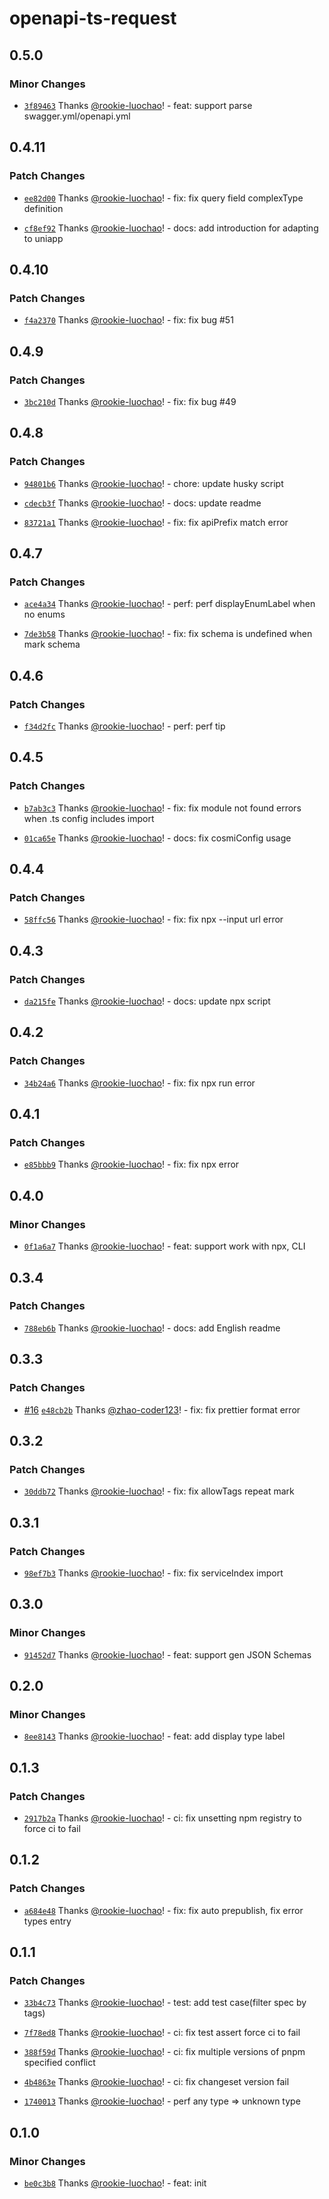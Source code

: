 # openapi-ts-request

## 0.5.0

### Minor Changes

- [`3f89463`](https://github.com/openapi-ui/openapi-ts-request/commit/3f89463ba83421e690454051d528a50825460932) Thanks [@rookie-luochao](https://github.com/rookie-luochao)! - feat: support parse swagger.yml/openapi.yml

## 0.4.11

### Patch Changes

- [`ee82d00`](https://github.com/openapi-ui/openapi-ts-request/commit/ee82d00aed28e1db3111edb29527c0833d999120) Thanks [@rookie-luochao](https://github.com/rookie-luochao)! - fix: fix query field complexType definition

- [`cf8ef92`](https://github.com/openapi-ui/openapi-ts-request/commit/cf8ef925bc5d6cd3c68694922d0c800bda4dcbea) Thanks [@rookie-luochao](https://github.com/rookie-luochao)! - docs: add introduction for adapting to uniapp

## 0.4.10

### Patch Changes

- [`f4a2370`](https://github.com/openapi-ui/openapi-ts-request/commit/f4a2370ce3e9e09c723c2b8938acaff87ce8ac79) Thanks [@rookie-luochao](https://github.com/rookie-luochao)! - fix: fix bug #51

## 0.4.9

### Patch Changes

- [`3bc210d`](https://github.com/openapi-ui/openapi-ts-request/commit/3bc210d2154b0e597343a86f1e47f965d8312920) Thanks [@rookie-luochao](https://github.com/rookie-luochao)! - fix: fix bug #49

## 0.4.8

### Patch Changes

- [`94801b6`](https://github.com/openapi-ui/openapi-ts-request/commit/94801b68ca3048bd505b1b44cac8ba35c0d13d66) Thanks [@rookie-luochao](https://github.com/rookie-luochao)! - chore: update husky script

- [`cdecb3f`](https://github.com/openapi-ui/openapi-ts-request/commit/cdecb3f48de524a5dd4c3e34ba5f23021aa0646c) Thanks [@rookie-luochao](https://github.com/rookie-luochao)! - docs: update readme

- [`83721a1`](https://github.com/openapi-ui/openapi-ts-request/commit/83721a13c860c0b19f310e4dbe717c2d03347127) Thanks [@rookie-luochao](https://github.com/rookie-luochao)! - fix: fix apiPrefix match error

## 0.4.7

### Patch Changes

- [`ace4a34`](https://github.com/openapi-ui/openapi-ts-request/commit/ace4a348d21fd9528b91e7d82efec10fab12af24) Thanks [@rookie-luochao](https://github.com/rookie-luochao)! - perf: perf displayEnumLabel when no enums

- [`7de3b58`](https://github.com/openapi-ui/openapi-ts-request/commit/7de3b583060b2baf16b52a27296b7dbc2568a138) Thanks [@rookie-luochao](https://github.com/rookie-luochao)! - fix: fix schema is undefined when mark schema

## 0.4.6

### Patch Changes

- [`f34d2fc`](https://github.com/openapi-ui/openapi-ts-request/commit/f34d2fc1430b26a7bd27d60ae84625e46acaefb5) Thanks [@rookie-luochao](https://github.com/rookie-luochao)! - perf: perf tip

## 0.4.5

### Patch Changes

- [`b7ab3c3`](https://github.com/openapi-ui/openapi-ts-request/commit/b7ab3c3fd98bf99133da60dc921522a00bfb766c) Thanks [@rookie-luochao](https://github.com/rookie-luochao)! - fix: fix module not found errors when .ts config includes import

- [`01ca65e`](https://github.com/openapi-ui/openapi-ts-request/commit/01ca65ed32bfeed12c3b28722b7e1db0904fefef) Thanks [@rookie-luochao](https://github.com/rookie-luochao)! - docs: fix cosmiConfig usage

## 0.4.4

### Patch Changes

- [`58ffc56`](https://github.com/openapi-ui/openapi-ts-request/commit/58ffc566418cbd8bb923bf8c85066a2d0857b08c) Thanks [@rookie-luochao](https://github.com/rookie-luochao)! - fix: fix npx --input url error

## 0.4.3

### Patch Changes

- [`da215fe`](https://github.com/openapi-ui/openapi-ts-request/commit/da215fe6339253f33047fd20a7c200d8a7b5cd7a) Thanks [@rookie-luochao](https://github.com/rookie-luochao)! - docs: update npx script

## 0.4.2

### Patch Changes

- [`34b24a6`](https://github.com/openapi-ui/openapi-ts-request/commit/34b24a6eaf94aaa8e952689a8497b872797bfdf3) Thanks [@rookie-luochao](https://github.com/rookie-luochao)! - fix: fix npx run error

## 0.4.1

### Patch Changes

- [`e85bbb9`](https://github.com/openapi-ui/openapi-ts-request/commit/e85bbb96200787ad14be08c8ebd9fc2390664d34) Thanks [@rookie-luochao](https://github.com/rookie-luochao)! - fix: fix npx error

## 0.4.0

### Minor Changes

- [`0f1a6a7`](https://github.com/openapi-ui/openapi-ts-request/commit/0f1a6a75b452102738364b32d808b0609d37b3a3) Thanks [@rookie-luochao](https://github.com/rookie-luochao)! - feat: support work with npx, CLI

## 0.3.4

### Patch Changes

- [`788eb6b`](https://github.com/openapi-ui/openapi-ts-request/commit/788eb6bea6335f35342b0051cbf420d739f0b9b7) Thanks [@rookie-luochao](https://github.com/rookie-luochao)! - docs: add English readme

## 0.3.3

### Patch Changes

- [#16](https://github.com/openapi-ui/openapi-ts-request/pull/16) [`e48cb2b`](https://github.com/openapi-ui/openapi-ts-request/commit/e48cb2b1a4550cefa71469d589491576e34069d6) Thanks [@zhao-coder123](https://github.com/zhao-coder123)! - fix: fix prettier format error

## 0.3.2

### Patch Changes

- [`30ddb72`](https://github.com/openapi-ui/openapi-ts-request/commit/30ddb728b5b4eeae363d70a55f23f22b98c71359) Thanks [@rookie-luochao](https://github.com/rookie-luochao)! - fix: fix allowTags repeat mark

## 0.3.1

### Patch Changes

- [`98ef7b3`](https://github.com/openapi-ui/openapi-ts-request/commit/98ef7b3c666fdcdd4d9dc39c132eb2f3d364c371) Thanks [@rookie-luochao](https://github.com/rookie-luochao)! - fix: fix serviceIndex import

## 0.3.0

### Minor Changes

- [`91452d7`](https://github.com/openapi-ui/openapi-ts-request/commit/91452d76cd8e2d3f7b0e81de7973e9c001028d6d) Thanks [@rookie-luochao](https://github.com/rookie-luochao)! - feat: support gen JSON Schemas

## 0.2.0

### Minor Changes

- [`8ee8143`](https://github.com/openapi-ui/openapi-ts-request/commit/8ee8143cbdc07c95a30ab2f6a6b6486e3659600e) Thanks [@rookie-luochao](https://github.com/rookie-luochao)! - feat: add display type label

## 0.1.3

### Patch Changes

- [`2917b2a`](https://github.com/openapi-ui/openapi-ts-request/commit/2917b2aba7a3be9298464c39c9d02ee6991294c8) Thanks [@rookie-luochao](https://github.com/rookie-luochao)! - ci: fix unsetting npm registry to force ci to fail

## 0.1.2

### Patch Changes

- [`a684e48`](https://github.com/openapi-ui/openapi-ts-request/commit/a684e4803af84370939560c5a068b647839817da) Thanks [@rookie-luochao](https://github.com/rookie-luochao)! - fix: fix auto prepublish, fix error types entry

## 0.1.1

### Patch Changes

- [`33b4c73`](https://github.com/openapi-ui/openapi-ts-request/commit/33b4c736501eca182049801a38c36e571a74781e) Thanks [@rookie-luochao](https://github.com/rookie-luochao)! - test: add test case(filter spec by tags)

- [`7f78ed8`](https://github.com/openapi-ui/openapi-ts-request/commit/7f78ed80c38c20e799613056312b4dd09156d178) Thanks [@rookie-luochao](https://github.com/rookie-luochao)! - ci: fix test assert force ci to fail

- [`388f59d`](https://github.com/openapi-ui/openapi-ts-request/commit/388f59db2c79549e5e1edc03d17e4a5ac241e201) Thanks [@rookie-luochao](https://github.com/rookie-luochao)! - ci: fix multiple versions of pnpm specified conflict

- [`4b4863e`](https://github.com/openapi-ui/openapi-ts-request/commit/4b4863e4b11855bf981a0d4ebbae11e1c8712615) Thanks [@rookie-luochao](https://github.com/rookie-luochao)! - ci: fix changeset version fail

- [`1740013`](https://github.com/openapi-ui/openapi-ts-request/commit/17400130d6d52b978391859aae114b0545747e43) Thanks [@rookie-luochao](https://github.com/rookie-luochao)! - perf any type => unknown type

## 0.1.0

### Minor Changes

- [`be0c3b8`](https://github.com/openapi-ui/openapi-ts-request/commit/be0c3b87d34318dcba36a69da5466e09b54afeb3) Thanks [@rookie-luochao](https://github.com/rookie-luochao)! - feat: init
